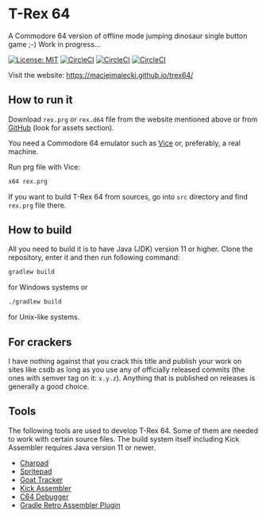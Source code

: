 # T-Rex 64
A Commodore 64 version of offline mode jumping dinosaur single button game ;-) Work in progress...

[![License: MIT](https://img.shields.io/badge/License-MIT-yellow.svg)](https://opensource.org/licenses/MIT)
[![CircleCI](https://circleci.com/gh/maciejmalecki/trex64/tree/master.svg?style=shield)](https://circleci.com/gh/maciejmalecki/trex64/tree/master)
[![CircleCI](https://circleci.com/gh/maciejmalecki/trex64/tree/preview.svg?style=shield)](https://circleci.com/gh/maciejmalecki/trex64/tree/preview)
[![CircleCI](https://circleci.com/gh/maciejmalecki/trex64/tree/develop.svg?style=shield)](https://circleci.com/gh/maciejmalecki/trex64/tree/develop)

Visit the website: https://maciejmalecki.github.io/trex64/

## How to run it
Download `rex.prg` or `rex.d64` file from the website mentioned above or from [GitHub](https://github.com/maciejmalecki/trex64/releases) (look for assets section).

You need a Commodore 64 emulator such as [Vice](https://vice-emu.sourceforge.io/) or, preferably, a real machine.

Run prg file with Vice:
```bash
x64 rex.prg
```

If you want to build T-Rex 64 from sources, go into `src` directory and find `rex.prg` file there.

## How to build
All you need to build it is to have Java (JDK) version 11 or higher. Clone the repository, enter it and then run following command:
```bash
gradlew build
```
for Windows systems or
```bash
./gradlew build
```
for Unix-like systems.

## For crackers

I have nothing against that you crack this title and publish your work on sites like csdb as long as you use any of officially released commits (the ones with semver tag on it: `x.y.z`).
Anything that is published on releases is generally a good choice.

## Tools

The following tools are used to develop T-Rex 64. 
Some of them are needed to work with certain source files. 
The build system itself including Kick Assembler requires Java version 11 or newer.

* [Charpad](https://subchristsoftware.itch.io/charpad-pro)
* [Spritepad](https://subchristsoftware.itch.io/spritepad-pro)
* [Goat Tracker](https://sourceforge.net/projects/goattracker2/)
* [Kick Assembler](http://theweb.dk/KickAssembler/Main.html#frontpage)
* [C64 Debugger](https://sourceforge.net/projects/c64-debugger/)
* [Gradle Retro Assembler Plugin](https://c64lib.github.io/gradle-retro-assembler-plugin/)
